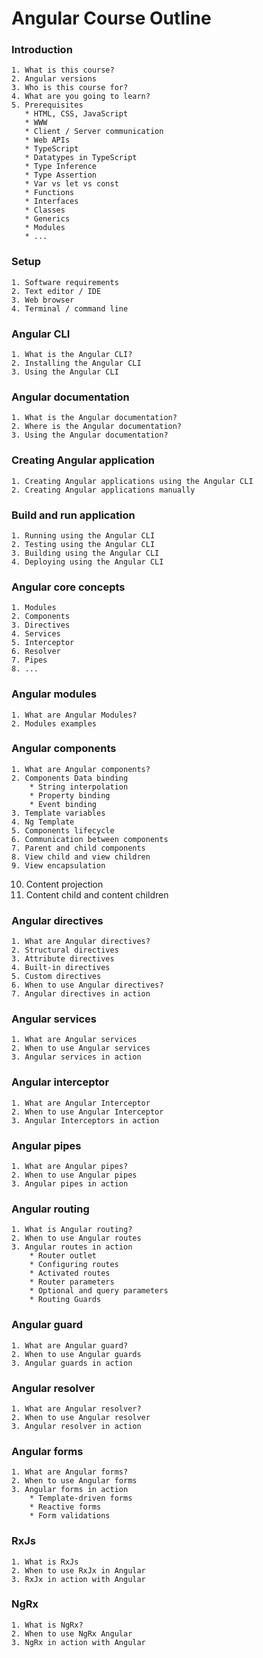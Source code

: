 # Angular Course Outline

### Introduction
    1. What is this course?
    2. Angular versions
    3. Who is this course for?
    4. What are you going to learn?
    5. Prerequisites
       * HTML, CSS, JavaScript
       * WWW
       * Client / Server communication
       * Web APIs
       * TypeScript
       * Datatypes in TypeScript
       * Type Inference
       * Type Assertion
       * Var vs let vs const
       * Functions
       * Interfaces
       * Classes
       * Generics
       * Modules
       * ...

### Setup
    1. Software requirements
    2. Text editor / IDE
    3. Web browser
    4. Terminal / command line

### Angular CLI
    1. What is the Angular CLI?
    2. Installing the Angular CLI
    3. Using the Angular CLI

### Angular documentation
    1. What is the Angular documentation?
    2. Where is the Angular documentation?
    3. Using the Angular documentation?

### Creating Angular application
    1. Creating Angular applications using the Angular CLI
    2. Creating Angular applications manually

### Build and run application
    1. Running using the Angular CLI
    2. Testing using the Angular CLI
    3. Building using the Angular CLI
    4. Deploying using the Angular CLI

### Angular core concepts
    1. Modules
    2. Components
    3. Directives
    4. Services
    5. Interceptor
    6. Resolver
    7. Pipes
    8. ...

### Angular modules
    1. What are Angular Modules?
    2. Modules examples

### Angular components
    1. What are Angular components?
    2. Components Data binding
        * String interpolation
        * Property binding
        * Event binding
    3. Template variables
    4. Ng Template
    5. Components lifecycle
    6. Communication between components
    7. Parent and child components
    8. View child and view children
    9. View encapsulation
   10. Content projection
   11. Content child and content children

### Angular directives
    1. What are Angular directives?
    2. Structural directives
    3. Attribute directives
    4. Built-in directives
    5. Custom directives
    6. When to use Angular directives?
    7. Angular directives in action

### Angular services
    1. What are Angular services
    2. When to use Angular services
    3. Angular services in action

### Angular interceptor
    1. What are Angular Interceptor
    2. When to use Angular Interceptor
    3. Angular Interceptors in action

### Angular pipes
    1. What are Angular pipes?
    2. When to use Angular pipes
    3. Angular pipes in action

### Angular routing
    1. What is Angular routing?
    2. When to use Angular routes
    3. Angular routes in action
        * Router outlet
        * Configuring routes
        * Activated routes
        * Router parameters
        * Optional and query parameters
        * Routing Guards

### Angular guard
    1. What are Angular guard?
    2. When to use Angular guards
    3. Angular guards in action

### Angular resolver
    1. What are Angular resolver?
    2. When to use Angular resolver
    3. Angular resolver in action

### Angular forms
    1. What are Angular forms?
    2. When to use Angular forms
    3. Angular forms in action
        * Template-driven forms
        * Reactive forms
        * Form validations

### RxJs
    1. What is RxJs
    2. When to use RxJx in Angular
    3. RxJx in action with Angular

### NgRx
    1. What is NgRx?
    2. When to use NgRx Angular
    3. NgRx in action with Angular
